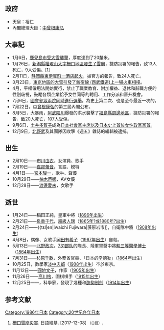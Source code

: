 ## 政府

  - 天皇：裕仁
  - 內閣總理大臣：[中曾根康弘](../Page/中曾根康弘.md "wikilink")

## 大事記

  - 1月6日，[鹿兒島市受大雪襲擊](https://zh.wikipedia.org/wiki/鹿兒島市 "wikilink")，厚度達到了20釐米。
  - 1月26日，[新潟縣權現山大字柵口地區發生了](https://zh.wikipedia.org/wiki/新潟縣 "wikilink")[雪崩](../Page/雪崩.md "wikilink")，據防災署的報告，致13人死亡，9人受傷。\[1\]
  - 2月11日，[静岡縣](https://zh.wikipedia.org/wiki/静岡縣 "wikilink")[東伊豆町一酒店起火](https://zh.wikipedia.org/wiki/東伊豆町 "wikilink")，據官方的報告，致24人死亡。
  - 3月23日，[東京地區的大雪引發了](https://zh.wikipedia.org/wiki/東京 "wikilink")[新宿線 (西武鐵道)上一場火車相撞](../Page/新宿線_\(西武鐵道\).md "wikilink")。
  - 4月，平權僱用法開始實行，禁止了職業教育、附加權益、退休和辭職方便的性別歧視，鼓勵各類企業給予女性同等的聘用、工作分派和晉升機會。
  - 7月6日，[國會參眾兩院同時進行選舉](../Page/國會_\(日本\).md "wikilink")。為史上第二次、也是至今最近一次的。
  - 7月22日，[中曾根康弘](../Page/中曾根康弘.md "wikilink")的第三屆內閣公布。
  - 8月5日，大暴雨，[阿武隈川](../Page/阿武隈川.md "wikilink")爆發的洪水襲擊了[福島縣周邊地區](https://zh.wikipedia.org/wiki/福島縣 "wikilink")，據防災署的報告，致20人死亡，107人受傷。
  - 9月6日，[土井多賀子](../Page/土井多賀子.md "wikilink")成為[日本社會黨主席以及日本史上首位女性政黨黨首](https://zh.wikipedia.org/wiki/日本社會黨 "wikilink")。
  - 12月9日，[北野武](../Page/北野武.md "wikilink")及其團隊因攻擊《週五》雜誌的編輯被逮捕。

## 出生

  - 2月10日——[市川由衣](../Page/市川由衣.md "wikilink")，女演員、歌手
  - 2月19日——[嘉那蕾音](../Page/嘉那蕾音.md "wikilink")，言語、模特
  - 4月1日——[宮本駿一](https://zh.wikipedia.org/wiki/宮本駿一 "wikilink")，歌手、聲優
  - 10月29日——[柚木蒂娜](../Page/Rio_\(AV女優\).md "wikilink")，AV女優
  - 12月28日——[渡邊愛未](../Page/Aimmy.md "wikilink")，女歌手

## 逝世

  - 1月24日——稲田正純，皇軍中將（[1896年出生](https://zh.wikipedia.org/wiki/1896年日本 "wikilink")）
  - 2月21日——[泉重千代](../Page/泉重千代.md "wikilink")，[超級人瑞](../Page/超級人瑞.md "wikilink")（[1865年?或](https://zh.wikipedia.org/wiki/1865年日本 "wikilink")[1880年?出生](https://zh.wikipedia.org/wiki/1880年日本 "wikilink")）
  - 2月24日——{{tsl|en|Iwaichi Fujiwara|藤原岩市\]\]，自衛隊中將（[1908年出生](https://zh.wikipedia.org/wiki/1908年日本 "wikilink")）
  - 4月8日，偶像、女歌手[岡田有希子](../Page/岡田有希子.md "wikilink")（[1967年出生](https://zh.wikipedia.org/wiki/1967年日本 "wikilink")）自殺。
  - 5月13日——[北野政次](../Page/北野政次.md "wikilink")，[731部队](../Page/731部队.md "wikilink")的隊長、陸軍軍醫中將[勲三等](../Page/旭日章.md "wikilink")[醫學博士](https://zh.wikipedia.org/wiki/醫學博士 "wikilink")（[1864年出生](https://zh.wikipedia.org/wiki/1864年日本 "wikilink")）
  - 7月31日——[杉原千畝](../Page/杉原千畝.md "wikilink")，外務省官員、「日本的[辛德勒](https://zh.wikipedia.org/wiki/辛德勒 "wikilink")」（[1864年出生](https://zh.wikipedia.org/wiki/1864年日本 "wikilink")）
  - 10月25日，數學家[淡中忠郎](https://zh.wikipedia.org/wiki/淡中忠郎 "wikilink")（[1908年出生](https://zh.wikipedia.org/wiki/1908年日本 "wikilink")）卒於東京。
  - 11月12日——[圓地文子](https://zh.wikipedia.org/wiki/圓地文子 "wikilink")，作家（[1905年出生](https://zh.wikipedia.org/wiki/1905年日本 "wikilink")）
  - 11月26日——[高川格](https://zh.wikipedia.org/wiki/高川格 "wikilink")，圍棋棋手（[1915年出生](https://zh.wikipedia.org/wiki/1915年日本 "wikilink")）
  - 12月25日——，科學家，發現了幾種和[酶抑制剂](../Page/酶抑制剂.md "wikilink")（[1914年出生](https://zh.wikipedia.org/wiki/1914年日本 "wikilink")）

## 参考文献

[Category:1986年日本](https://zh.wikipedia.org/wiki/Category:1986年日本 "wikilink") [Category:20世纪各年日本](https://zh.wikipedia.org/wiki/Category:20世纪各年日本 "wikilink")

1.  [柵口雪崩災害](https://zh.wikipedia.org/wiki/:w:ja:柵口雪崩災害 "wikilink"). 日語維基. \[2017-12-08\] <small>（日語）</small>.